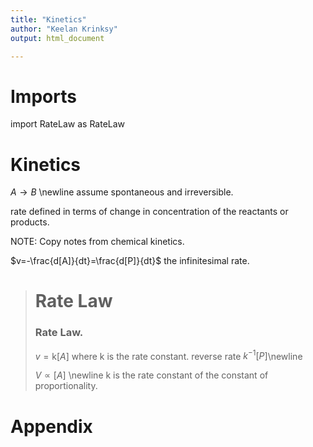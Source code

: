 ```yaml
---
title: "Kinetics"
author: "Keelan Krinksy"
output: html_document

---
```


# Imports
import RateLaw as RateLaw

# Kinetics

$A\rightarrow B$ \newline 
assume spontaneous and irreversible. 

rate defined in terms of change in concentration of the reactants or products. 

NOTE: Copy notes from chemical kinetics. 

$v=-\frac{d[A]}{dt}=\frac{d[P]}{dt}$ the infinitesimal rate. 

># Rate Law
>
>### Rate Law.
>$v=\text{k}[A]$ where k is the rate constant. 
>reverse rate $k^{-1}[P]$\newline 
>
>$V\propto [A]$ \newline 
>k is the rate constant of the constant of proportionality.
>
>
>

# Appendix

